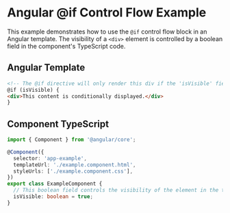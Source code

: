 # Angular @if Control Flow Example

This example demonstrates how to use the `@if` control flow block in an Angular template. The visibility of a `<div>` element is controlled by a boolean field in the component's TypeScript code.

## Angular Template

```html
<!-- The @if directive will only render this div if the 'isVisible' field in the component is true. -->
@if (isVisible) {
<div>This content is conditionally displayed.</div>
}
```

## Component TypeScript

```typescript
import { Component } from '@angular/core';

@Component({
  selector: 'app-example',
  templateUrl: './example.component.html',
  styleUrls: ['./example.component.css'],
})
export class ExampleComponent {
  // This boolean field controls the visibility of the element in the template.
  isVisible: boolean = true;
}
```
